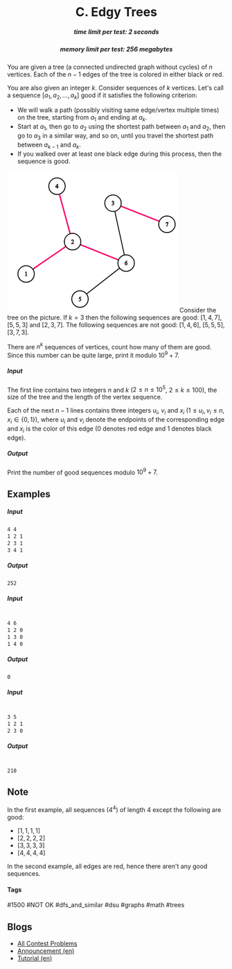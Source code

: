<h1 style='text-align: center;'> C. Edgy Trees</h1>

<h5 style='text-align: center;'>time limit per test: 2 seconds</h5>
<h5 style='text-align: center;'>memory limit per test: 256 megabytes</h5>

You are given a tree (a connected undirected graph without cycles) of $n$ vertices. Each of the $n - 1$ edges of the tree is colored in either black or red.

You are also given an integer $k$. Consider sequences of $k$ vertices. Let's call a sequence $[a_1, a_2, \ldots, a_k]$ good if it satisfies the following criterion:

* We will walk a path (possibly visiting same edge/vertex multiple times) on the tree, starting from $a_1$ and ending at $a_k$.
* Start at $a_1$, then go to $a_2$ using the shortest path between $a_1$ and $a_2$, then go to $a_3$ in a similar way, and so on, until you travel the shortest path between $a_{k-1}$ and $a_k$.
* If you walked over at least one black edge during this process, then the sequence is good.

 ![](images/af94fd885ab5f25fd9114c45d4c3e81c66e4704e.png) Consider the tree on the picture. If $k=3$ then the following sequences are good: $[1, 4, 7]$, $[5, 5, 3]$ and $[2, 3, 7]$. The following sequences are not good: $[1, 4, 6]$, $[5, 5, 5]$, $[3, 7, 3]$.

There are $n^k$ sequences of vertices, count how many of them are good. Since this number can be quite large, print it modulo $10^9+7$.

##### Input

The first line contains two integers $n$ and $k$ ($2 \le n \le 10^5$, $2 \le k \le 100$), the size of the tree and the length of the vertex sequence.

Each of the next $n - 1$ lines contains three integers $u_i$, $v_i$ and $x_i$ ($1 \le u_i, v_i \le n$, $x_i \in \{0, 1\}$), where $u_i$ and $v_i$ denote the endpoints of the corresponding edge and $x_i$ is the color of this edge ($0$ denotes red edge and $1$ denotes black edge).

##### Output

Print the number of good sequences modulo $10^9 + 7$.

## Examples

##### Input


```text
4 4
1 2 1
2 3 1
3 4 1
```
##### Output


```text
252
```
##### Input

```text

4 6
1 2 0
1 3 0
1 4 0

```
##### Output


```text
0
```
##### Input

```text

3 5
1 2 1
2 3 0

```
##### Output


```text

210
```
## Note

In the first example, all sequences ($4^4$) of length $4$ except the following are good: 

* $[1, 1, 1, 1]$
* $[2, 2, 2, 2]$
* $[3, 3, 3, 3]$
* $[4, 4, 4, 4]$

In the second example, all edges are red, hence there aren't any good sequences.



#### Tags 

#1500 #NOT OK #dfs_and_similar #dsu #graphs #math #trees 

## Blogs
- [All Contest Problems](../Codeforces_Round_548_(Div._2).md)
- [Announcement (en)](../blogs/Announcement_(en).md)
- [Tutorial (en)](../blogs/Tutorial_(en).md)
